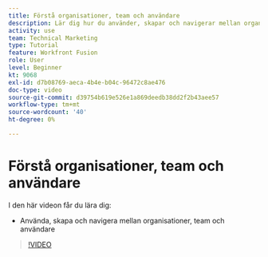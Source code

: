 ```yaml
---
title: Förstå organisationer, team och användare
description: Lär dig hur du använder, skapar och navigerar mellan organisationer, team och användare i [!DNL Adobe Workfront Fusion].
activity: use
team: Technical Marketing
type: Tutorial
feature: Workfront Fusion
role: User
level: Beginner
kt: 9068
exl-id: d7b08769-aeca-4b4e-b04c-96472c8ae476
doc-type: video
source-git-commit: d39754b619e526e1a869deedb38dd2f2b43aee57
workflow-type: tm+mt
source-wordcount: '40'
ht-degree: 0%

---
```


# Förstå organisationer, team och användare

I den här videon får du lära dig:

* Använda, skapa och navigera mellan organisationer, team och användare

>[!VIDEO](https://video.tv.adobe.com/v/335309/?quality=12)

